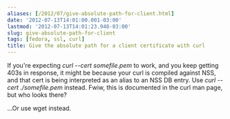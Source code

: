 ```yaml
---
aliases: [/2012/07/give-absolute-path-for-client.html]
date: '2012-07-13T14:01:00.001-03:00'
lastmod: '2012-07-13T14:01:23.948-03:00'
slug: give-absolute-path-for-client
tags: [fedora, ssl, curl]
title: Give the absolute path for a client certificate with curl
---
```


If you're expecting _curl --cert somefile.pem_ to work, and you keep getting
403s in response, it might be because your curl is compiled against NSS, and
that cert is being interpreted as an alias to an NSS DB entry. Use _curl
--cert ./somefile.pem_ instead. Fwiw, this is documented in the curl man page,
but who looks there?  
  
...Or use wget instead.

